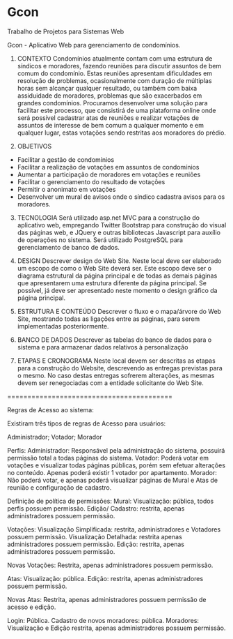 # Gcon
Trabalho de Projetos para Sistemas Web

Gcon - Aplicativo Web para gerenciamento de condomínios.

1. CONTEXTO
     	Condomínios atualmente contam com uma estrutura de síndicos e moradores, fazendo reuniões para discutir assuntos de bem comum do condomínio. Estas reuniões apresentam dificuldades em resolução de problemas, ocasionalmente com duração de múltiplas horas sem alcançar qualquer resultado, ou também com baixa assiduidade de moradores, problemas que são exacerbados em grandes condomínios.
Procuramos desenvolver uma solução para facilitar este processo, que consistirá de uma plataforma online onde será possível cadastrar atas de reuniões e realizar votações de assuntos de interesse de bem comum a qualquer momento e em qualquer lugar, estas votações sendo restritas aos moradores do prédio.
 
2. OBJETIVOS
 - Facilitar a gestão de condomínios
 - Facilitar a realização de votações em assuntos de condomínios
 - Aumentar a participação de moradores em votações e reuniões
 - Facilitar o gerenciamento do resultado de votações
 - Permitir o anonimato em votações
 - Desenvolver um mural de avisos onde o síndico cadastra avisos para os moradores.
 
 
3. TECNOLOGIA
Será utilizado asp.net MVC para a construção do aplicativo web, empregando Twitter Bootstrap para construção do visual das páginas web, e JQuery e outras bibliotecas Javascript para auxílio de operações no sistema.
Será utilizado PostgreSQL para gerenciamento de banco de dados.

4. DESIGN
Descrever design do Web Site. Neste local deve ser elaborado um escopo de como o Web Site deverá ser. Este escopo deve ser o diagrama estrutural da página principal e de todas as demais páginas que apresentarem uma estrutura diferente da página principal. Se possível, já deve ser apresentado neste momento o design gráfico da página principal.
 
5. ESTRUTURA E CONTEÚDO
Descrever o fluxo e o mapa/árvore do Web Site, mostrando todas as ligações entre as páginas, para serem implementadas posteriormente.
 
6. BANCO DE DADOS
Descrever as tabelas do banco de dados para o sistema e para armazenar dados relativos à personalização

7. ETAPAS E CRONOGRAMA
Neste local devem ser descritas as etapas para a construção do Website, descrevendo as entregas previstas para o mesmo. No caso destas entregas sofrerem alterações, as mesmas devem ser renegociadas com a entidade solicitante do Web Site.
 
 =========================================
 
 Regras de Acesso ao sistema:
 
 Existiram três tipos de regras de Acesso para usuários:

Administrador; Votador; Morador

Perfis:
Administrador: Responsável pela administração do sistema, possuirá permissão total a todas páginas do sistema.
Votador: Poderá votar em votações e visualizar todas páginas públicas, porém sem efetuar alterações no conteúdo. Apenas poderá existir 1 votador por apartamento.
Morador: Não poderá votar, e apenas poderá visualizar páginas de Mural e Atas de reunião e configuração de cadastro.

Definição de política de permissões:
Mural:
Visualização: pública, todos perfis possuem permissão. 
Edição/ Cadastro: restrita, apenas administradores possuem permissão.

Votações:
Visualização Simplificada: restrita, administradores e Votadores possuem permissão.
Visualização Detalhada: restrita apenas administradores possuem permissão.
Edição:  restrita, apenas administradores possuem permissão.

Novas Votações: Restrita, apenas administradores possuem permissão.

Atas: Visualização:  pública.
Edição:  restrita, apenas administradores possuem permissão.

Novas Atas: Restrita, apenas administradores possuem permissão de acesso e edição.

Login: Pública.
Cadastro de novos moradores: pública.
Moradores: Visualização e Edição restrita, apenas administradores possuem permissão.


